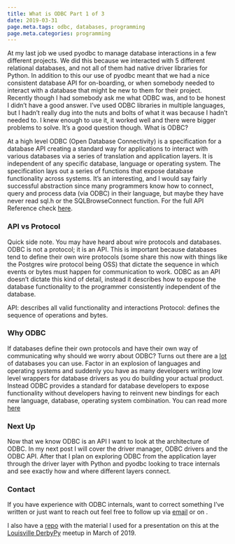 ```yaml
---
title: What is ODBC Part 1 of 3
date: 2019-03-31
page.meta.tags: odbc, databases, programming
page.meta.categories: programming
---
```


At my last job we used pyodbc to manage database interactions in a few different projects. We did this because we
interacted with 5 different relational databases, and not all of them had native driver libraries for Python. In
addition to this our use of pyodbc meant that we had a nice consistent database API for on-boarding, or when somebody
needed to interact with a database that might be new to them for their project. Recently though I had somebody ask me
what ODBC was, and to be honest I didn’t have a good answer. I’ve used ODBC libraries in multiple languages, but I
hadn’t really dug into the nuts and bolts of what it was because I hadn’t needed to. I knew enough to use it, it worked
well and there were bigger problems to solve. It’s a good question though. What is ODBC?

At a high level ODBC (Open Database Connectivity) is a specification for a database API creating a standard way for
applications to interact with various databases via a series of translation and application layers. It is independent of
any specific database, language or operating system. The specification lays out a series of functions that expose
database functionality across systems. It’s an interesting, and I would say fairly successful abstraction since many
programmers know how to connect, query and process data (via ODBC) in their language, but maybe they have never read
sql.h or the SQLBrowseConnect function. For the full API Reference
check [here](https://docs.microsoft.com/en-us/sql/odbc/reference/syntax/odbc-api-reference?view=sql-server-2017).

### API vs Protocol

Quick side note. You may have heard about wire protocols and databases. ODBC is not a protocol; it is an API. This is
important because databases tend to define their own wire protocols (some share this now with things like the Postgres
wire protocol being OSS) that dictate the sequence in which events or bytes must happen for communication to work. ODBC
as an API doesn’t dictate this kind of detail, instead it describes how to expose the database functionality to the
programmer consistently independent of the database.

API: describes all valid functionality and interactions Protocol: defines the sequence of operations and bytes.

### Why ODBC

If databases define their own protocols and have their own way of communicating why should we worry about ODBC? Turns
out there are a [lot](https://hpi.de/naumann/projects/rdbms-genealogy.html) of databases you can use. Factor in an
explosion of languages and operating systems and suddenly you have as many developers writing low level wrappers for
database drivers as you do building your actual product. Instead ODBC provides a standard for database developers to
expose functionality without developers having to reinvent new bindings for each new language, database, operating
system combination. You can read
more [here](https://docs.microsoft.com/en-us/sql/odbc/reference/why-was-odbc-created?view=sql-server-2017)

### Next Up

Now that we know ODBC is an API I want to look at the architecture of ODBC. In my next post I will cover the driver
manager, ODBC drivers and the ODBC API. After that I plan on exploring ODBC from the application layer through the
driver layer with Python and pyodbc looking to trace internals and see exactly how and where different layers connect.

### Contact

If you have experience with ODBC internals, want to correct something I’ve written or just want to reach out feel free
to follow up via [email](mailto:n0mn0m@burningdaylight.io) or on .

I also have a [repo](https://github.com/n0mn0m/presentations) with the material I used for a presentation on this at
the [Louisville DerbyPy](https://www.meetup.com/derbypy/) meetup in March of 2019.
